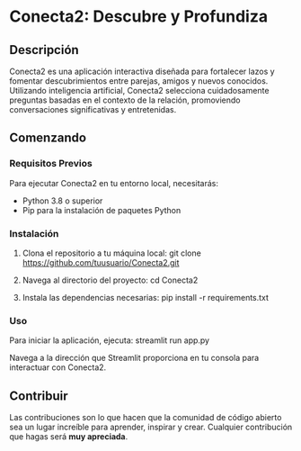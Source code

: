 # Conecta2: Descubre y Profundiza

## Descripción
Conecta2 es una aplicación interactiva diseñada para fortalecer lazos y fomentar descubrimientos entre parejas, amigos y nuevos conocidos. Utilizando inteligencia artificial, Conecta2 selecciona cuidadosamente preguntas basadas en el contexto de la relación, promoviendo conversaciones significativas y entretenidas.

## Comenzando

### Requisitos Previos
Para ejecutar Conecta2 en tu entorno local, necesitarás:
- Python 3.8 o superior
- Pip para la instalación de paquetes Python

### Instalación
1. Clona el repositorio a tu máquina local:
git clone https://github.com/tuusuario/Conecta2.git

2. Navega al directorio del proyecto:
cd Conecta2

3. Instala las dependencias necesarias:
pip install -r requirements.txt


### Uso
Para iniciar la aplicación, ejecuta:
streamlit run app.py

Navega a la dirección que Streamlit proporciona en tu consola para interactuar con Conecta2.

## Contribuir
Las contribuciones son lo que hacen que la comunidad de código abierto sea un lugar increíble para aprender, inspirar y crear. Cualquier contribución que hagas será **muy apreciada**.
